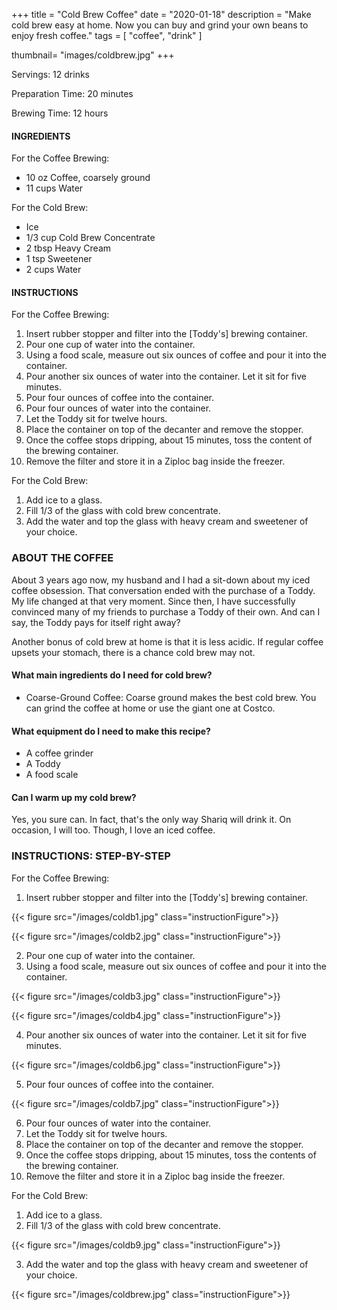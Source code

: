 +++
title = "Cold Brew Coffee"
date = "2020-01-18"
description = "Make cold brew easy at home. Now you can buy and grind your own beans to enjoy fresh coffee."
tags = [
    "coffee",
    "drink"
]

thumbnail= "images/coldbrew.jpg"
+++

Servings: 12 drinks <!--more-->

Preparation Time: 20 minutes 

Brewing Time: 12 hours 

#### INGREDIENTS

For the Coffee Brewing: 

* 10 oz Coffee, coarsely ground
* 11 cups Water 

For the Cold Brew: 

* Ice 
* 1/3 cup Cold Brew Concentrate 
* 2 tbsp Heavy Cream 
* 1 tsp Sweetener 
* 2 cups Water 

#### INSTRUCTIONS 

For the Coffee Brewing: 

1. Insert rubber stopper and filter into the [Toddy's] brewing container. 
2. Pour one cup of water into the container.
3. Using a food scale, measure out six ounces of coffee and pour it into the container.
4. Pour another six ounces of water into the container. Let it sit for five minutes.
5. Pour four ounces of coffee into the container.
6. Pour four ounces of water into the container.
7. Let the Toddy sit for twelve hours. 
8. Place the container on top of the decanter and remove the stopper.
9. Once the coffee stops dripping, about 15 minutes, toss the content of the brewing container.
10. Remove the filter and store it in a Ziploc bag inside the freezer.  

For the Cold Brew: 

1. Add ice to a glass.  
2. Fill 1/3 of the glass with cold brew concentrate. 
3. Add the water and top the glass with heavy cream and sweetener of your choice. 

### ABOUT THE COFFEE

About 3 years ago now, my husband and I had a sit-down about my iced coffee obsession. That conversation ended with the purchase of a Toddy. My life changed at that very moment. Since then, I have successfully convinced many of my friends to purchase a Toddy of their own. And can I say, the Toddy pays for itself right away?

Another bonus of cold brew at home is that it is less acidic. If regular coffee upsets your stomach, there is a chance cold brew may not. 

#### What main ingredients do I need for cold brew?

* Coarse-Ground Coffee: Coarse ground makes the best cold brew. You can grind the coffee at home or use the giant one at Costco. 

#### What equipment do I need to make this recipe?

* A coffee grinder 
* A Toddy 
* A food scale

#### Can I warm up my cold brew? 

Yes, you sure can. In fact, that's the only way Shariq will drink it. On occasion, I will too. Though, I love an iced coffee. 

### INSTRUCTIONS: STEP-BY-STEP

For the Coffee Brewing: 

1. Insert rubber stopper and filter into the [Toddy's] brewing container. 

{{< figure src="/images/coldb1.jpg" class="instructionFigure">}}

{{< figure src="/images/coldb2.jpg" class="instructionFigure">}}

2. Pour one cup of water into the container.
3. Using a food scale, measure out six ounces of coffee and pour it into the container.

{{< figure src="/images/coldb3.jpg" class="instructionFigure">}}

{{< figure src="/images/coldb4.jpg" class="instructionFigure">}}

4. Pour another six ounces of water into the container. Let it sit for five minutes.

{{< figure src="/images/coldb6.jpg" class="instructionFigure">}}

5. Pour four ounces of coffee into the container.

{{< figure src="/images/coldb7.jpg" class="instructionFigure">}}

6. Pour four ounces of water into the container.
7. Let the Toddy sit for twelve hours. 
8. Place the container on top of the decanter and remove the stopper.
9. Once the coffee stops dripping, about 15 minutes, toss the contents of the brewing container.
10. Remove the filter and store it in a Ziploc bag inside the freezer.  

For the Cold Brew: 

1. Add ice to a glass.  
2. Fill 1/3 of the glass with cold brew concentrate. 

{{< figure src="/images/coldb9.jpg" class="instructionFigure">}}

3. Add the water and top the glass with heavy cream and sweetener of your choice. 

{{< figure src="/images/coldbrew.jpg" class="instructionFigure">}}
